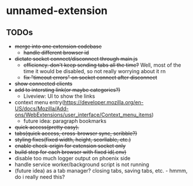 # unnamed-extension

## TODOs

- ~~merge into one extension codebase~~
  - ~~handle different browser id~~
- ~~dictate socket connect/disconnect through main.js~~
  - ~~efficiency. don't keep sending tabs all the time?~~ Well, most of the time it would be disabled, so not really worrying about it rn
  - ~~fix "timeout errors" on socket connect after disconnect~~
- ~~show connected clients~~
- ~~add to intersting link(or maybe categories?)~~
  - Liveview: UI to show the links
- context menu entry(https://developer.mozilla.org/en-US/docs/Mozilla/Add-ons/WebExtensions/user_interface/Context_menu_items)
  - future idea: paragraph bookmarks
- ~~quick access(pretty easy).~~
- ~~tabs(quick access, cross-browser sync, scribble?)~~
- ~~styling fixes(fixed width, height, scorllable, etc.)~~
- ~~enable check-origin for extension socket only~~
- ~~build step for each browser with fixed id(.env)~~
- disable too much logger output on phoenix side
- handle service worker/background script is not running
- (future idea) as a tab manager? closing tabs, saving tabs, etc. - hmmm, do i really need this?
